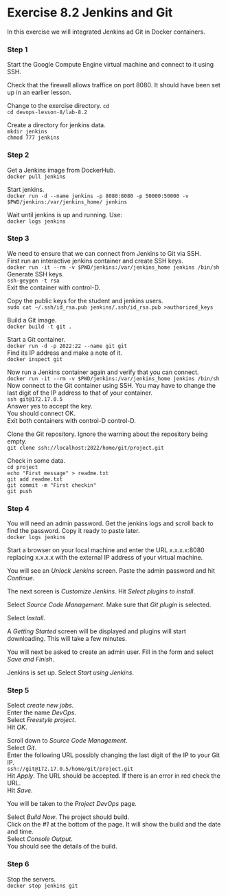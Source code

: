 # Exercise 8.2 Jenkins and Git

In this exercise we will integrated Jenkins ad Git in Docker containers.

### Step 1

Start the Google Compute Engine virtual machine and connect to it using SSH.

Check that the firewall allows traffice on port 8080. It should have been set
up in an earlier lesson.

Change to the exercise directory. 
`cd`  
`cd devops-lesson-8/lab-8.2`  

Create a directory for jenkins data.  
`mkdir jenkins`  
`chmod 777 jenkins`  

### Step 2

Get a Jenkins image from DockerHub.  
`docker pull jenkins`  

Start jenkins.  
`docker run -d --name jenkins -p 8080:8080 -p 50000:50000 -v $PWD/jenkins:/var/jenkins_home/ jenkins`  

Wait until jenkins is up and running. Use:  
`docker logs jenkins`  

### Step 3

We need to ensure that we can connect from Jenkins to Git via SSH.  
First run an interactive jenkins container and create SSH keys.  
`docker run -it --rm -v $PWD/jenkins:/var/jenkins_home jenkins /bin/sh`  
Generate SSH keys.  
`ssh-geygen -t rsa`  
Exit the container with control-D.  

Copy the public keys for the student and jenkins users.  
`sudo cat ~/.ssh/id_rsa.pub jenkins/.ssh/id_rsa.pub >authorized_keys`  

Build a Git image.  
`docker build -t git .`

Start a Git container.  
`docker run -d -p 2022:22 --name git git`  
Find its IP address and make a note of it.  
`docker inspect git`  

Now run a Jenkins container again and verify that you can connect.  
`docker run -it --rm -v $PWD/jenkins:/var/jenkins_home jenkins /bin/sh`  
Now connect to the Git container using SSH. You may have to change the
last digit of the IP address to that of your container.  
`ssh git@172.17.0.5`  
Answer yes to accept the key.  
You should connect OK.  
Exit both containers with control-D control-D.

Clone the Git repository. Ignore the warning about the repository being empty.  
`git clone ssh://localhost:2022/home/git/project.git` 

Check in some data.  
`cd project`  
`echo "First message" > readme.txt`  
`git add readme.txt`  
`git commit -m "First checkin"`  
`git push`  

### Step 4

You will need an admin password. Get the jenkins logs and scroll back to find
the password. Copy it ready to paste later.  
`docker logs jenkins`

Start a browser on your local machine and enter the URL x.x.x.x:8080 replacing
x.x.x.x with the external IP address of your virtual machine.

You will see an _Unlock Jenkins_ screen. Paste the admin password and hit
_Continue_.

The next screen is _Customize Jenkins_. Hit _Select plugins to install_.

Select _Source Code Management_. Make sure that _Git plugin_ is selected.

Select _Install_.

A _Getting Started_ screen will be displayed and plugins will start
downloading. This will take a few minutes.

You will next be asked to create an admin user. Fill in the form and select
_Save and Finish_.

Jenkins is set up. Select _Start using Jenkins_.

### Step 5

Select _create new jobs_.  
Enter the name _DevOps_.  
Select _Freestyle project_.  
Hit _OK_.

Scroll down to _Source Code Management_.  
Select _Git_.  
Enter the following URL possibly changing the last digit of the IP to your Git IP.  
`ssh://git@172.17.0.5/home/git/project.git`  
Hit _Apply_. The URL should be accepted. If there is an error in red check the
URL.  
Hit _Save_.

You will be taken to the _Project DevOps_ page.

Select _Build Now_. The project should build.  
Click on the _#1_ at the bottom of the page. It will show the build and the 
date and time.  
Select _Console Output_.  
You should see the details of the build.

### Step 6

Stop the servers.  
`docker stop jenkins git`  

